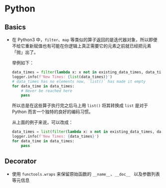 # Python

## Basics

- 在 Python3 中，`filter`、`map` 等类似的算子返回的是迭代器对象，所以即便不给它重新赋值也有可能在你逻辑上真正需要它的元素之前就已经把元素「抛」出了。

  举例如下：

  ```python
  data_times = filter(lambda x: x not in existing_data_times, data_times)
  logger.info(f'New Times: {list(data_times)}')
  # data_times has no elements now, `list()` has made it empty
  for data_time in data_times:
      # Never be reached here
      pass
  ```

  所以总是在这些算子执行完之后马上用 `list()` 将其转换成 `list` 是对于 Python 而言一个独特的良好的编码习惯。

  从上面的例子来说，可以改成：

  ```python
  data_times = list(filter(lambda x: x not in existing_data_times, data_times))
  logger.info(f'New Times: {data_times}')
  for data_time in data_times:
      pass
  ```

## Decorator

- 使用 `functools.wraps` 来保留原始函数的 `__name__`、`__doc__ ` 以及参数列表等元信息
